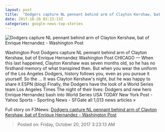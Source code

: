 ```yaml
---
layout: post
title:  "Dodgers capture NL pennant behind arm of Clayton Kershaw, bat of Enrique Hernandez - Washington Post"
date: 2017-10-20 03:23:13Z
categories: google-news-top-stories
---
```


![Dodgers capture NL pennant behind arm of Clayton Kershaw, bat of Enrique Hernandez - Washington Post](https://img.washingtonpost.com/rf/image_1484w/2010-2019/WashingtonPost/2017/10/20/Production/Daily/Sports/Images/863245502.jpg?t=20170517)

Washington Post Dodgers capture NL pennant behind arm of Clayton Kershaw, bat of Enrique Hernandez Washington Post CHICAGO — When this last happened, Clayton Kershaw was seven months old, so he has no firsthand memory of what transpired then. But when you wear the uniform of the Los Angeles Dodgers, history follows you, even as you pursue it yourself. So the ... It was Clayton Kershaw's night, but he was happy to share it ESPN (blog) Finally, the Dodgers have the look of a World Series team Los Angeles Times The night of their lives: Dodgers and new hero Enrique Hernandez bash into World Series USA TODAY New York Post - Yahoo Sports - Sporting News - SFGate all 1,013 news articles »


Full story on F3News: [Dodgers capture NL pennant behind arm of Clayton Kershaw, bat of Enrique Hernandez - Washington Post](http://www.f3nws.com/n/WCvZUG)

> Posted on: Friday, October 20, 2017 3:23:13 AM
